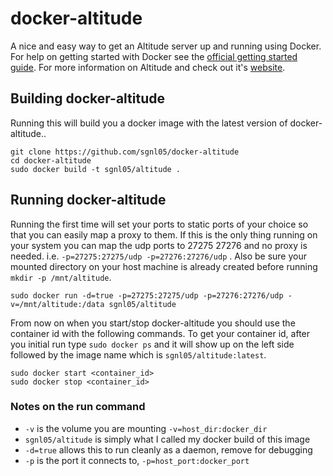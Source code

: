 # docker-altitude

A nice and easy way to get an Altitude server up and running using Docker. For
help on getting started with Docker see the [official getting started guide][0].
For more information on Altitude and check out it's [website][1].


## Building docker-altitude

Running this will build you a docker image with the latest version of docker-altitude..

    git clone https://github.com/sgnl05/docker-altitude
    cd docker-altitude
    sudo docker build -t sgnl05/altitude .


## Running docker-altitude

Running the first time will set your ports to static ports of your choice so
that you can easily map a proxy to them. If this is the only thing running on your
system you can map the udp ports to 27275 27276 and no proxy is needed. i.e.
`-p=27275:27275/udp -p=27276:27276/udp` .
Also be sure your mounted directory on your host machine is
already created before running `mkdir -p /mnt/altitude`.

    sudo docker run -d=true -p=27275:27275/udp -p=27276:27276/udp -v=/mnt/altitude:/data sgnl05/altitude

From now on when you start/stop docker-altitude you should use the container id
with the following commands. To get your container id, after you initial run
type `sudo docker ps` and it will show up on the left side followed by the
image name which is `sgnl05/altitude:latest`.

    sudo docker start <container_id>
    sudo docker stop <container_id>


### Notes on the run command

 + `-v` is the volume you are mounting `-v=host_dir:docker_dir`
 + `sgnl05/altitude` is simply what I called my docker build of this image
 + `-d=true` allows this to run cleanly as a daemon, remove for debugging
 + `-p` is the port it connects to, `-p=host_port:docker_port`


[0]: http://www.docker.io/gettingstarted/
[1]: http://altitudegame.com/
